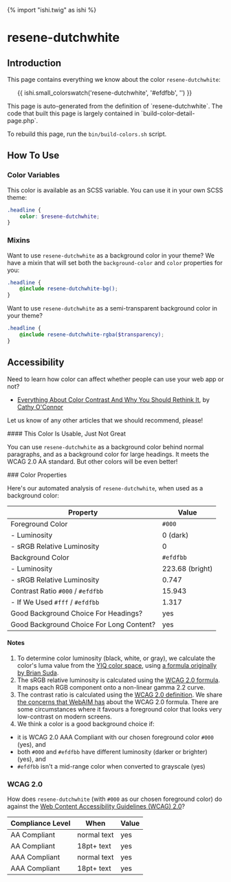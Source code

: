 {% import "ishi.twig" as ishi %}
# resene-dutchwhite

## Introduction

This page contains everything we know about the color `resene-dutchwhite`:

<div class="grid">
    <div class="cell">
        <div class="swatch">
            <ul>
                {{ ishi.small_colorswatch('resene-dutchwhite', '#efdfbb', '') }}
            </ul>
        </div>
    </div>
</div>

<div class="callout callout--info" markdown="1">
This page is auto-generated from the definition of `resene-dutchwhite`. The code that built this page is largely contained in `build-color-detail-page.php`.

To rebuild this page, run the `bin/build-colors.sh` script.
</div>

## How To Use

### Color Variables

This color is available as an SCSS variable. You can use it in your own SCSS theme:

```scss
.headline {
    color: $resene-dutchwhite;
}
```

### Mixins

Want to use `resene-dutchwhite` as a background color in your theme? We have a mixin that will set both the `background-color` and `color` properties for you:

```scss
.headline {
    @include resene-dutchwhite-bg();
}
```

Want to use `resene-dutchwhite` as a semi-transparent background color in your theme?

```scss
.headline {
    @include resene-dutchwhite-rgba($transparency);
}
```

## Accessibility

Need to learn how color can affect whether people can use your web app or not?

* [Everything About Color Contrast And Why You Should Rethink It](https://www.smashingmagazine.com/2014/10/color-contrast-tips-and-tools-for-accessibility/), by [Cathy O'Connor](http://www.twitter.com/cagocon)

Let us know of any other articles that we should recommend, please!
<div class="callout callout--warning" markdown="1">
#### This Color Is Usable, Just Not Great

You can use `resene-dutchwhite` as a background color behind normal paragraphs, and as a background color for large headings. It meets the WCAG 2.0 AA standard. But other colors will be even better!
</div>
### Color Properties

Here's our automated analysis of `resene-dutchwhite`, when used as a background color:

Property | Value
---------|------
Foreground Color | `#000`
- Luminosity | 0 (dark)
- sRGB Relative Luminosity | 0
Background Color | `#efdfbb`
- Luminosity | 223.68 (bright)
- sRGB Relative Luminosity | 0.747
Contrast Ratio `#000` / `#efdfbb` | 15.943
- If We Used `#fff` / `#efdfbb` | 1.317
Good Background Choice For Headings? | yes
Good Background Choice For Long Content? | yes

#### Notes

1. To determine color luminosity (black, white, or gray), we calculate the color's luma value from the [YIQ color space](https://en.wikipedia.org/wiki/YIQ), using [a formula originally by Brian Suda](https://24ways.org/2010/calculating-color-contrast/).
1. The sRGB relative luminosity is calculated using the [WCAG 2.0 formula](https://www.w3.org/TR/WCAG20/#relativeluminancedef). It maps each RGB component onto a non-linear gamma 2.2 curve.
1. The contrast ratio is calculated using the [WCAG 2.0 definition](https://www.w3.org/TR/2008/REC-WCAG20-20081211/#contrast-ratiodef). We share [the concerns that WebAIM has](http://webaim.org/blog/wcag-2-1-feedback/) about the WCAG 2.0 formula. There are some circumstances where it favours a foreground color that looks very low-contrast on modern screens.
1. We think a color is a good background choice if:
  - it is WCAG 2.0 AAA Compliant with our chosen foreground color `#000` (yes), and
  - both `#000` and `#efdfbb` have different luminosity (darker or brighter) (yes), and
  - `#efdfbb` isn't a mid-range color when converted to grayscale (yes)

### WCAG 2.0

How does `resene-dutchwhite` (with `#000` as our chosen foreground color) do against the [Web Content Accessibility Guidelines (WCAG) 2.0](https://www.w3.org/TR/WCAG20/)?

Compliance Level | When | Value
-----------------|------|------
AA Compliant | normal text | yes
AA Compliant | 18pt+ text | yes
AAA Compliant | normal text | yes
AAA Compliant | 18pt+ text | yes